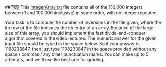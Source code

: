 ##问题
This [integerArray.txt](integerArray.txt) file contains all of the 100,000 integers between 1 and 100,000 (inclusive) in some order, with no integer repeated.

Your task is to compute the number of inversions in the file given, where the ith row of the file indicates the ith entry of an array. Because of the large size of this array, you should implement the fast divide-and-conquer algorithm covered in the video lectures. The numeric answer for the given input file should be typed in the space below. So if your answer is 1198233847, then just type 1198233847 in the space provided without any space / commas / any other punctuation marks. You can make up to 5 attempts, and we'll use the best one for grading.